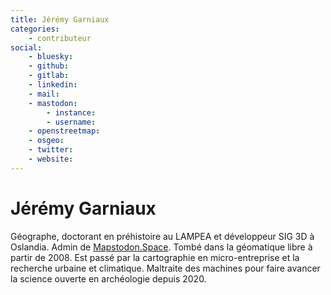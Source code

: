 ```yaml
---
title: Jérémy Garniaux
categories:
    - contributeur
social:
    - bluesky:
    - github:
    - gitlab:
    - linkedin:
    - mail:
    - mastodon:
        - instance:
        - username:
    - openstreetmap:
    - osgeo:
    - twitter:
    - website:
---
```


# Jérémy Garniaux

<!-- --8<-- [start:author-sign-block] -->
Géographe, doctorant en préhistoire au LAMPEA et développeur SIG 3D à Oslandia. Admin de [Mapstodon.Space](https://mapstodon.space). Tombé dans la géomatique libre à partir de 2008. Est passé par la cartographie en micro-entreprise et la recherche urbaine et climatique. Maltraite des machines pour faire avancer la science ouverte en archéologie depuis 2020.

<!-- --8<-- [end:author-sign-block] -->
